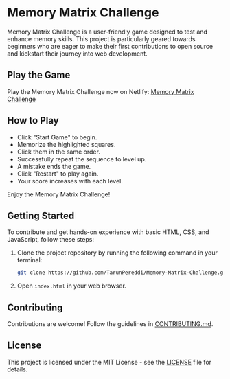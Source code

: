 # Memory Matrix Challenge

Memory Matrix Challenge is a user-friendly game designed to test and enhance memory skills. This project is particularly geared towards beginners who are eager to make their first contributions to open source and kickstart their journey into web development.

## Play the Game

Play the Memory Matrix Challenge now on Netlify: [Memory Matrix Challenge](<https://mmc-game.netlify.app/>)


## How to Play

   - Click "Start Game" to begin.
   - Memorize the highlighted squares.
   - Click them in the same order.
   - Successfully repeat the sequence to level up.
   - A mistake ends the game.
   - Click "Restart" to play again.
   - Your score increases with each level.

Enjoy the Memory Matrix Challenge!

## Getting Started

To contribute and get hands-on experience with basic HTML, CSS, and JavaScript, follow these steps:

1. Clone the project repository by running the following command in your terminal:
   ```bash
   git clone https://github.com/TarunPereddi/Memory-Matrix-Challenge.git
2. Open `index.html` in your web browser.

## Contributing

Contributions are welcome! Follow the guidelines in [CONTRIBUTING.md](CONTRIBUTING.md).

## License

This project is licensed under the MIT License - see the [LICENSE](LICENSE) file for details.
